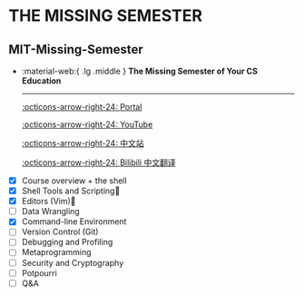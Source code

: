# THE MISSING SEMESTER

## MIT-Missing-Semester

<div class="grid cards" markdown>

-  :material-web:{ .lg .middle } __The Missing Semester of Your CS Education__
  
    ---
  
    [:octicons-arrow-right-24: <a href="https://missing.csail.mit.edu/" target="_blank"> Portal </a>](#)
  
    [:octicons-arrow-right-24: <a href="https://www.youtube.com/playlist?list=PLyzOVJj3bHQuloKGG59rS43e29ro7I57J" target="_blank"> YouTube </a>](#)
  
    [:octicons-arrow-right-24: <a href="https://missing-semester-cn.github.io/" target="_blank"> 中文站 </a>](#)

    [:octicons-arrow-right-24: <a href="https://space.bilibili.com/518734451?spm_id_from=333.337.search-card.all.click" target="_blank"> Bilibili 中文翻译 </a>](#)

</div>

- [x] Course overview + the shell
- [x] Shell Tools and Scripting🎯
- [x] Editors (Vim)🎯
- [ ] Data Wrangling
- [x] Command-line Environment
- [ ] Version Control (Git)
- [ ] Debugging and Profiling
- [ ] Metaprogramming
- [ ] Security and Cryptography
- [ ] Potpourri
- [ ] Q&A